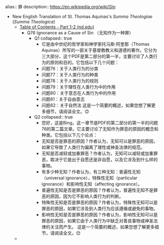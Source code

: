alias:: 罪
description:: https://en.wikipedia.org/wiki/Sin

- New English Translation of St. Thomas Aquinas's *Summa Theologiae* (*Summa Theologica*)
  - [Table of Contents - Part 1-2 (nd.edu)](https://www3.nd.edu/~afreddos/summa-translation/TOC-part1-2.htm)
    - Q76 Ignorance as a Cause of Sin （无知作为一种罪）
      - Q1
        collapsed:: true
        - 它是由中世纪的哲学家和神学家托马斯·阿奎那（Thomas Aquinas）所写的一部关于基督教教义和道德的著作。它分为三大部分，这个PDF是第二部分的第一半，主要讨论了人类行为的原则和目的。它包括以下几个问题：
        - 问题76：关于人类行为的分类
        - 问题77：关于人类行为的种类
        - 问题78：关于人类行为的规则
        - 问题79：关于理性在人类行为中的作用
        - 问题80：关于意志在人类行为中的作用
        - 问题81：关于自由意志
        - 问题82：关于自然法
          这是一个简要的概述，如果您想了解更多细节，请阅读全文。😊
      - Q2
        collapsed:: true
        - 您好，这是Bing。这一章节是PDF的第二部分的第一半的问题76的第二篇文章。它主要讨论了无知作为罪恶的原因的概念和种类。它包括以下几个论点：
        - 无知是否是罪恶的原因？作者认为，无知可以是罪恶的原因，如果它导致了人类行为偏离了理性或神圣法律的规范。
        - 无知是否减轻或加重罪恶？作者认为，无知可以减轻或加重罪恶，取决于它是出于自愿还是非自愿，以及它涉及到什么样的事物。
        - 有多少种无知？作者认为，有三种无知：普遍性无知（universal ignorance），特殊性无知（particular ignorance）和影响性无知（affecting ignorance）。
        - 普遍性无知是否是罪恶的原因？作者认为，普遍性无知不是罪恶的原因，因为它不影响人类行为的判断。
        - 特殊性无知是否是罪恶的原因？作者认为，特殊性无知可以是罪恶的原因，如果它涉及到人类行为应该遵循或避免的事物。
        - 影响性无知是否是罪恶的原因？作者认为，影响性无知可以是罪恶的原因，如果它由于人类行为中缺乏对善良事物或神圣法律的关注而产生。
          这是一个简要的概述，如果您想了解更多细节，请阅读全文。😊
  -